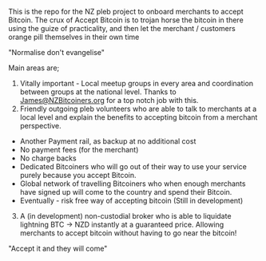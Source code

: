 This is the repo for the NZ pleb project to onboard merchants to accept Bitcoin. The crux of Accept Bitcoin is to trojan horse the bitcoin in there using the guize of practicality, and then let the merchant / customers orange pill themselves in their own time

"Normalise don't evangelise"

Main areas are;
1. Vitally important - Local meetup groups in every area and coordination between groups at the national level. Thanks to James@NZBitcoiners.org for a top notch job with this.
2. Friendly outgoing pleb volunteers who are able to talk to merchants at a local level and explain the benefits to accepting bitcoin from a merchant perspective. 
 * Another Payment rail, as backup at no additional cost
 * No payment fees (for the merchant)
 * No charge backs
 * Dedicated Bitcoiners who will go out of their way to use your service purely because you accept Bitcoin.
 * Global network of travelling Bitcoiners who when enough merchants have signed up will come to the country and spend their Bitcoin.
 * Eventually - risk free way of accepting bitcoin (Still in development)
3. A (in development) non-custodial broker who is able to liquidate lightning BTC -> NZD instantly at a guaranteed price. Allowing merchants to accept bitcoin without having to go near the bitcoin!

"Accept it and they will come"
